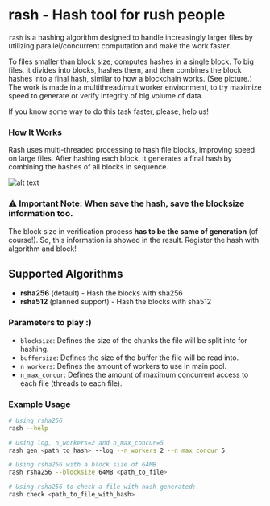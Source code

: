 # rash - Hash tool for rush people

`rash` is a hashing algorithm designed to handle increasingly larger files by utilizing parallel/concurrent computation and make the work faster.

To files smaller than block size, computes hashes in a single block.
To big files, it divides into blocks, hashes them, and then combines the block hashes into a final hash, similar to how a blockchain works. (See picture.)
The work is made in a multithread/multiworker environment, to try maximize speed to generate or verify integrity of
big volume of data.

If you know some way to do this task faster, please, help us!

### How It Works

Rash uses multi-threaded processing to hash file blocks, improving speed on large files. After hashing each block, it generates a final hash by combining the hashes of all blocks in sequence.

![alt text](https://github.com/antonioacsj/rash/blob/master/etc/Blocks.jpg?raw=true)

### ⚠️ Important Note: When save the hash, save the blocksize information too.

The block size in verification process **has to be the same of generation** (of course!). So, this information is showed in the result. Register the hash with algorithm and block!

## Supported Algorithms

- **rsha256** (default) - Hash the blocks with sha256
- **rsha512** (planned support) - Hash the blocks with sha512

### Parameters to play :)

- `blocksize`: Defines the size of the chunks the file will be split into for hashing.
- `buffersize`: Defines the size of the buffer the file will be read into.
- `n_workers`: Defines the amount of workers to use in main pool.
- `n_max_concur`: Defines the amount of maximum concurrent access to each file (threads to each file).

### Example Usage

```bash
# Using rsha256
rash --help

# Using log, n_workers=2 and n_max_concur=5
rash gen <path_to_hash> --log --n_workers 2 --n_max_concur 5

# Using rsha256 with a block size of 64MB
rash rsha256 --blocksize 64MB <path_to_file>

# Using rsha256 to check a file with hash generated:
rash check <path_to_file_with_hash>

```
